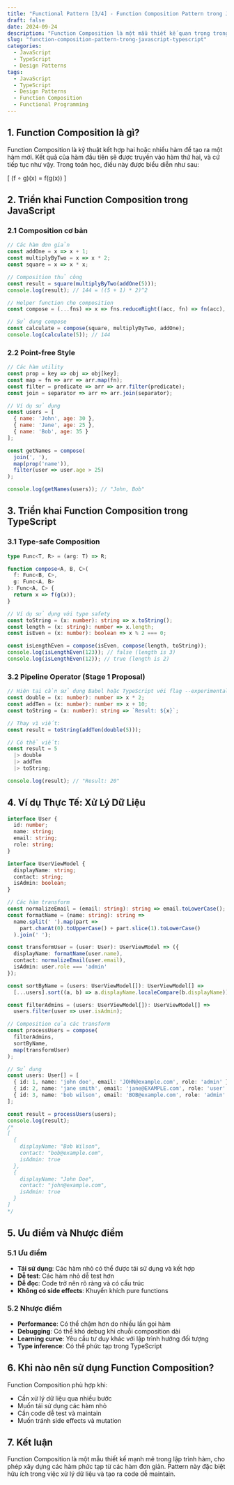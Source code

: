 ```yaml
---
title: "Functional Pattern [3/4] - Function Composition Pattern trong JavaScript/TypeScript"
draft: false
date: 2024-09-24
description: "Function Composition là một mẫu thiết kế quan trọng trong lập trình hàm, cho phép kết hợp nhiều hàm đơn giản để tạo ra các hàm phức tạp hơn. Bài viết này phân tích cách triển khai Function Composition trong JavaScript và TypeScript."
slug: "function-composition-pattern-trong-javascript-typescript"
categories:
  - JavaScript
  - TypeScript
  - Design Patterns
tags:
  - JavaScript
  - TypeScript
  - Design Patterns
  - Function Composition
  - Functional Programming
---
```


## 1. Function Composition là gì?

Function Composition là kỹ thuật kết hợp hai hoặc nhiều hàm để tạo ra một hàm mới. Kết quả của hàm đầu tiên sẽ được truyền vào hàm thứ hai, và cứ tiếp tục như vậy. Trong toán học, điều này được biểu diễn như sau:

\[ (f ∘ g)(x) = f(g(x)) \]

## 2. Triển khai Function Composition trong JavaScript

### 2.1 Composition cơ bản

```javascript
// Các hàm đơn giản
const addOne = x => x + 1;
const multiplyByTwo = x => x * 2;
const square = x => x * x;

// Composition thủ công
const result = square(multiplyByTwo(addOne(5)));
console.log(result); // 144 = ((5 + 1) * 2)^2

// Helper function cho composition
const compose = (...fns) => x => fns.reduceRight((acc, fn) => fn(acc), x);

// Sử dụng compose
const calculate = compose(square, multiplyByTwo, addOne);
console.log(calculate(5)); // 144
```

### 2.2 Point-free Style

```javascript
// Các hàm utility
const prop = key => obj => obj[key];
const map = fn => arr => arr.map(fn);
const filter = predicate => arr => arr.filter(predicate);
const join = separator => arr => arr.join(separator);

// Ví dụ sử dụng
const users = [
  { name: 'John', age: 30 },
  { name: 'Jane', age: 25 },
  { name: 'Bob', age: 35 }
];

const getNames = compose(
  join(', '),
  map(prop('name')),
  filter(user => user.age > 25)
);

console.log(getNames(users)); // "John, Bob"
```

## 3. Triển khai Function Composition trong TypeScript

### 3.1 Type-safe Composition

```typescript
type Func<T, R> = (arg: T) => R;

function compose<A, B, C>(
  f: Func<B, C>,
  g: Func<A, B>
): Func<A, C> {
  return x => f(g(x));
}

// Ví dụ sử dụng với type safety
const toString = (x: number): string => x.toString();
const length = (x: string): number => x.length;
const isEven = (x: number): boolean => x % 2 === 0;

const isLengthEven = compose(isEven, compose(length, toString));
console.log(isLengthEven(123)); // false (length is 3)
console.log(isLengthEven(12)); // true (length is 2)
```

### 3.2 Pipeline Operator (Stage 1 Proposal)

```typescript
// Hiện tại cần sử dụng Babel hoặc TypeScript với flag --experimentalDecorators
const double = (x: number): number => x * 2;
const addTen = (x: number): number => x + 10;
const toString = (x: number): string => `Result: ${x}`;

// Thay vì viết:
const result = toString(addTen(double(5)));

// Có thể viết:
const result = 5
  |> double
  |> addTen
  |> toString;

console.log(result); // "Result: 20"
```

## 4. Ví dụ Thực Tế: Xử Lý Dữ Liệu

```typescript
interface User {
  id: number;
  name: string;
  email: string;
  role: string;
}

interface UserViewModel {
  displayName: string;
  contact: string;
  isAdmin: boolean;
}

// Các hàm transform
const normalizeEmail = (email: string): string => email.toLowerCase();
const formatName = (name: string): string => 
  name.split(' ').map(part => 
    part.charAt(0).toUpperCase() + part.slice(1).toLowerCase()
  ).join(' ');

const transformUser = (user: User): UserViewModel => ({
  displayName: formatName(user.name),
  contact: normalizeEmail(user.email),
  isAdmin: user.role === 'admin'
});

const sortByName = (users: UserViewModel[]): UserViewModel[] =>
  [...users].sort((a, b) => a.displayName.localeCompare(b.displayName));

const filterAdmins = (users: UserViewModel[]): UserViewModel[] =>
  users.filter(user => user.isAdmin);

// Composition của các transform
const processUsers = compose(
  filterAdmins,
  sortByName,
  map(transformUser)
);

// Sử dụng
const users: User[] = [
  { id: 1, name: 'john doe', email: 'JOHN@example.com', role: 'admin' },
  { id: 2, name: 'jane smith', email: 'jane@EXAMPLE.com', role: 'user' },
  { id: 3, name: 'bob wilson', email: 'BOB@example.com', role: 'admin' }
];

const result = processUsers(users);
console.log(result);
/*
[
  {
    displayName: "Bob Wilson",
    contact: "bob@example.com",
    isAdmin: true
  },
  {
    displayName: "John Doe",
    contact: "john@example.com",
    isAdmin: true
  }
]
*/
```

## 5. Ưu điểm và Nhược điểm

### 5.1 Ưu điểm
- **Tái sử dụng**: Các hàm nhỏ có thể được tái sử dụng và kết hợp
- **Dễ test**: Các hàm nhỏ dễ test hơn
- **Dễ đọc**: Code trở nên rõ ràng và có cấu trúc
- **Không có side effects**: Khuyến khích pure functions

### 5.2 Nhược điểm
- **Performance**: Có thể chậm hơn do nhiều lần gọi hàm
- **Debugging**: Có thể khó debug khi chuỗi composition dài
- **Learning curve**: Yêu cầu tư duy khác với lập trình hướng đối tượng
- **Type inference**: Có thể phức tạp trong TypeScript

## 6. Khi nào nên sử dụng Function Composition?

Function Composition phù hợp khi:
- Cần xử lý dữ liệu qua nhiều bước
- Muốn tái sử dụng các hàm nhỏ
- Cần code dễ test và maintain
- Muốn tránh side effects và mutation

## 7. Kết luận

Function Composition là một mẫu thiết kế mạnh mẽ trong lập trình hàm, cho phép xây dựng các hàm phức tạp từ các hàm đơn giản. Pattern này đặc biệt hữu ích trong việc xử lý dữ liệu và tạo ra code dễ maintain.
